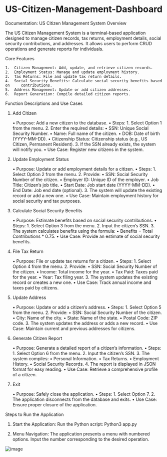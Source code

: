 # US-Citizen-Management-Dashboard

Documentation: US Citizen Management System
Overview

The US Citizen Management System is a terminal-based application designed to manage citizen records, tax returns, employment details, social security contributions, and addresses. It allows users to perform CRUD operations and generate reports for individuals.

Core Features

	1.	Citizen Management: Add, update, and retrieve citizen records.
	2.	Employment Status: Manage and update employment history.
	3.	Tax Returns: File and update tax return details.
	4.	Social Security Benefits: Calculate social security benefits based on     contributions.
	5.	Address Management: Update or add citizen addresses.
	6.	Report Generation: Compile detailed citizen reports.

Function Descriptions and Use Cases
1. Add Citizen

	•	Purpose: Add a new citizen to the database.
	•	Steps:
		1.	Select Option 1 from the menu.
		2.	Enter the required details:
			•	SSN: Unique Social Security Number.
			•	Name: Full name of the citizen.
			•	DOB: Date of birth (YYYY-MM-DD).
			•	Citizenship Status: Citizenship status (e.g., US Citizen, Permanent Resident).
		3.	If the SSN already exists, the system will notify you.
	•	Use Case: Register new citizens in the system.
2. Update Employment Status

	•	Purpose: Update or add employment details for a citizen.
	•	Steps:
		1.	Select Option 2 from the menu.
		2.	Provide:
			•	SSN: Social Security Number of the citizen.
			•	Employer ID: Unique ID of the employer.
			•	Job Title: Citizen’s job title.
			•	Start Date: Job start date (YYYY-MM-DD).
			•	End Date: Job end date (optional).
		3.	The system will update the existing record or add a new one.
	•	Use Case: Maintain employment history for social security and tax purposes.
3. Calculate Social Security Benefits

	•	Purpose: Estimate benefits based on social security contributions.
	•	Steps:
		1.	Select Option 3 from the menu.
		2.	Input the citizen’s SSN.
		3.	The system calculates benefits using the formula:
			•	Benefits = Total Contributions * 0.75.
	•	Use Case: Provide an estimate of social security benefits.
4. File Tax Return

	•	Purpose: File or update tax returns for a citizen.
	•	Steps:
		1.	Select Option 4 from the menu.
		2.	Provide:
			•	SSN: Social Security Number of the citizen.
			•	Income: Total income for the year.
			•	Tax Paid: Taxes paid for the year.
			•	Year: Tax filing year.
		3.	The system updates the existing record or creates a new one.
	•	Use Case: Track annual income and taxes paid by citizens.
5. Update Address

	•	Purpose: Update or add a citizen’s address.
	•	Steps:
		1.	Select Option 5 from the menu.
		2.	Provide:
			•	SSN: Social Security Number of the citizen.
			•	City: Name of the city.
			•	State: Name of the state.
			•	Postal Code: ZIP code.
		3.	The system updates the address or adds a new record.
	•	Use Case: Maintain current and previous addresses for citizens.
6. Generate Citizen Report

	•	Purpose: Generate a detailed report of a citizen’s information.
	•	Steps:
		1.	Select Option 6 from the menu.
		2.	Input the citizen’s SSN.
		3.	The system compiles:
			•	Personal Information.
			•	Tax Returns.
			•	Employment History.
			•	Social Security Records.
		4.	The report is displayed in JSON format for easy reading.
	•	Use Case: Retrieve a comprehensive profile of a citizen.
7. Exit

	•	Purpose: Safely close the application.
	•	Steps:
		1.	Select Option 7.
		2.	The application disconnects from the database and exits.
	•	Use Case: Ensure proper closure of the application.

Steps to Run the Application

1.	Start the Application:
Run the Python script:
Python3 app.py

2.	Menu Navigation:
The application presents a menu with numbered options. Input the number corresponding to the desired operation.




![image](https://github.com/user-attachments/assets/1811ecd4-41d0-4805-8808-bb3e5d2fcfdf)
